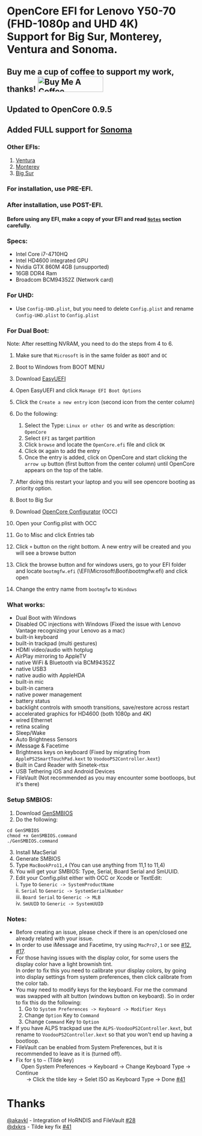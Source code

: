 # OpenCore EFI for Lenovo Y50-70 (FHD-1080p and UHD 4K)<br>Support for Big Sur, Monterey, Ventura and Sonoma.

<h2>Buy me a cup of coffee to support my work, thanks! <a href="https://www.buymeacoffee.com/GeekyCoder7" target="_blank"><img src="https://cdn.buymeacoffee.com/buttons/default-orange.png" alt="Buy Me A Coffee" height="41" width="174"></a></h2>

## Updated to OpenCore 0.9.5

## Added FULL support for [Sonoma](https://github.com/GeekyCoder7/OpenCore-EFI-Lenovo-Y50-70/tree/main/Sonoma%20EFI)

### Other EFIs:

1. [Ventura](https://github.com/GeekyCoder7/OpenCore-EFI-Lenovo-Y50-70/tree/main/Ventura%20EFI)
1. [Monterey](https://github.com/GeekyCoder7/OpenCore-EFI-Lenovo-Y50-70/tree/main/Monterey%20EFI)
2. [Big Sur](https://github.com/GeekyCoder7/OpenCore-EFI-Lenovo-Y50-70/tree/main/BigSur%20EFI)

### For installation, use PRE-EFI.

### After installation, use POST-EFI.

#### Before using any EFI, make a copy of your EFI and read [`Notes`](#Notes) section carefully.

### Specs:

- Intel Core i7-4710HQ
- Intel HD4600 integrated GPU
- Nvidia GTX 860M 4GB (unsupported)
- 16GB DDR4 Ram
- Broadcom BCM94352Z (Network card)

### For UHD:

- Use `Config-UHD.plist`, but you need to delete `Config.plist` and rename `Config-UHD.plist` to `Config.plist`

### For Dual Boot:

Note: After resetting NVRAM, you need to do the steps from 4 to 6.

1.  Make sure that `Microsoft` is in the same folder as `BOOT` and `OC`
2.  Boot to Windows from BOOT MENU
3.  Download [EasyUEFI](https://www.easyuefi.com/index-us.html)
4.  Open EasyUEFI and click `Manage EFI Boot Options`
5.  Click the `Create a new entry` icon (second icon from the center column)
6.  Do the following:

    1. Select the Type: `Linux or other OS` and write as description: `OpenCore`
    2. Select `EFI` as target partition
    3. Click `browse` and locate the `OpenCore.efi` file and click `OK`
    4. Click `OK` again to add the entry
    5. Once the entry is added, click on OpenCore and start clicking the `arrow up` button (first button from the center column) until OpenCore appears on the top of the table.

7.  After doing this restart your laptop and you will see opencore booting as priority option.
8.  Boot to Big Sur
9.  Download [OpenCore Configurator](https://mackie100projects.altervista.org/download-opencore-configurator) (OCC)
10. Open your Config.plist with OCC
11. Go to Misc and click Entries tab
12. Click `+` button on the right bottom. A new entry will be created and you will see a browse button
13. Click the browse button and for windows users, go to your EFI folder and locate `bootmgfw.efi` (\EFI\Microsoft\Boot\bootmgfw.efi) and click open
14. Change the entry name from `bootmgfw` to `Windows`<br>

### What works:

- Dual Boot with Windows
- Disabled OC injections with Windows (Fixed the issue with Lenovo Vantage recognizing your Lenovo as a mac)
- built-in keyboard
- built-in trackpad (multi gestures)
- HDMI video/audio with hotplug
- AirPlay mirroring to AppleTV
- native WiFi & Bluetooth via BCM94352Z
- native USB3
- native audio with AppleHDA
- built-in mic
- built-in camera
- native power management
- battery status
- backlight controls with smooth transitions, save/restore across restart
- accelerated graphics for HD4600 (both 1080p and 4K)
- wired Ethernet
- retina scaling
- Sleep/Wake
- Auto Brightness Sensors
- iMessage & Facetime
- Brightness keys on keyboard (Fixed by migrating from `ApplePS2SmartTouchPad.kext` to `VoodooPS2Controller.kext`)
- Built in Card Reader with Sinetek-rtsx
- USB Tethering iOS and Android Devices
- FileVault (Not recommended as you may encounter some bootloops, but it's there)

### Setup SMBIOS:

1. Download [GenSMBIOS](https://github.com/corpnewt/GenSMBIOS)
2. Do the following:

```
cd GenSMBIOS
chmod +x GenSMBIOS.command
./GenSMBIOS.command
```

3. Install MacSerial
4. Generate SMBIOS
5. Type `MacBookPro11,4` (You can use anything from 11,1 to 11,4)
6. You will get your SMBIOS: Type, Serial, Board Serial and SmUUID.
7. Edit your Config.plist either with OCC or Xcode or TextEdit: <br>
   i. `Type` to `Generic -> SystemProductName` <br>
   ii. `Serial` to `Generic -> SystemSerialNumber` <br>
   iii. `Board Serial` to `Generic -> MLB` <br>
   iv. `SmUUID` to `Generic -> SystemUUID` <br>

### Notes:

- Before creating an issue, please check if there is an open/closed one already related with your issue.<br>
- In order to use iMessage and Facetime, try using `MacPro7,1` or see [#12](https://github.com/GeekyCoder7/OpenCore-EFI-Lenovo-Y50-70/issues/12#issuecomment-754111916), [#17](https://github.com/GeekyCoder7/OpenCore-EFI-Lenovo-Y50-70/issues/17).<br>
- For those having issues with the display color, for some users the display color have a light brownish tint. <br>
  In order to fix this you need to calibrate your display colors, by going into display settings from system preferences, then click calibrate from the color tab. <br>
- You may need to modify keys for the keyboard. For me the command was swapped with alt button (windows button on keyboard). So in order to fix this do the following: <br>
  1. Go to `System Preferences -> Keyboard -> Modifier Keys` <br>
  2. Change `Option` Key to `Command` <br>
  3. Change `Command` Key to `Option` <br>
- If you have ALPS trackpad use the `ALPS-VoodooPS2Controller.kext`, but rename to `VoodooPS2Controller.kext` so that you won't end up having a bootloop. <br>
- FileVault can be enabled from System Preferences, but it is recommended to leave as it is (turned off).
- Fix for `§` to `~` (Tilde key)<br>
  &emsp;Open System Preferences -> Keyboard -> Change Keyboard Type -> Continue<br>&emsp;&emsp;-> Click the tilde key -> Selet ISO as Keyboard Type -> Done [#41](https://github.com/GeekyCoder7/OpenCore-EFI-Lenovo-Y50-70/issues/41)

# Thanks

[@akavkl](https://github.com/akavkl) - Integration of HoRNDIS and FileVault [#28](https://github.com/GeekyCoder7/OpenCore-EFI-Lenovo-Y50-70/pull/28)<br>
[@dxkrs](https://github.com/dxkrs) - Tilde key fix [#41](https://github.com/GeekyCoder7/OpenCore-EFI-Lenovo-Y50-70/issues/41)<br>
